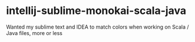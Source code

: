 intellij-sublime-monokai-scala-java
===================================

Wanted my sublime text and IDEA to match colors when working on Scala / Java files, more or less
